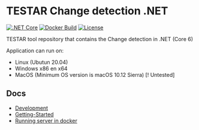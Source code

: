 # TESTAR Change detection .NET
[![.NET Core](https://github.com/TESTARtool/ChangeDetection.NET/actions/workflows/corebuild.yml/badge.svg)](https://github.com/TESTARtool/ChangeDetection.NET/actions/workflows/corebuild.yml)
[![Docker Build](https://github.com/TESTARtool/ChangeDetection.NET/actions/workflows/docker.yml/badge.svg)](https://github.com/TESTARtool/ChangeDetection.NET/actions/workflows/docker.yml)
[![License](https://img.shields.io/badge/License-BSD%203--Clause-blue.svg)](https://opensource.org/licenses/BSD-3-Clause)

TESTAR tool repository that contains the Change detection in .NET (Core 6)

Application can run on: 
- Linux (Ubutun 20.04)
- Windows x86 en x64
- MacOS (Minimum OS version is macOS 10.12 Sierra) [! Untested]

## Docs
- [Development](docs/development.md)
- [Getting-Started](docs/getting-started.md)
- [Running server in docker](src/ChangeDetection.Server/readme.md)
